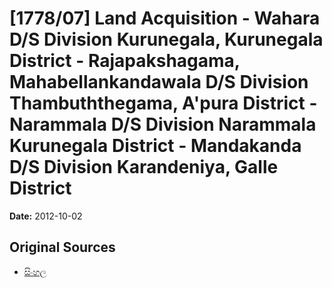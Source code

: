 # [1778/07] Land Acquisition - Wahara D/S Division Kurunegala, Kurunegala District - Rajapakshagama, Mahabellankandawala D/S Division Thambuththegama, A'pura District - Narammala D/S Division Narammala Kurunegala District - Mandakanda D/S Division Karandeniya, Galle District

**Date:** 2012-10-02

## Original Sources

- [සිංහල](https://documents.gov.lk/view/extra-gazettes/2012/10/1778-07_S.pdf)
